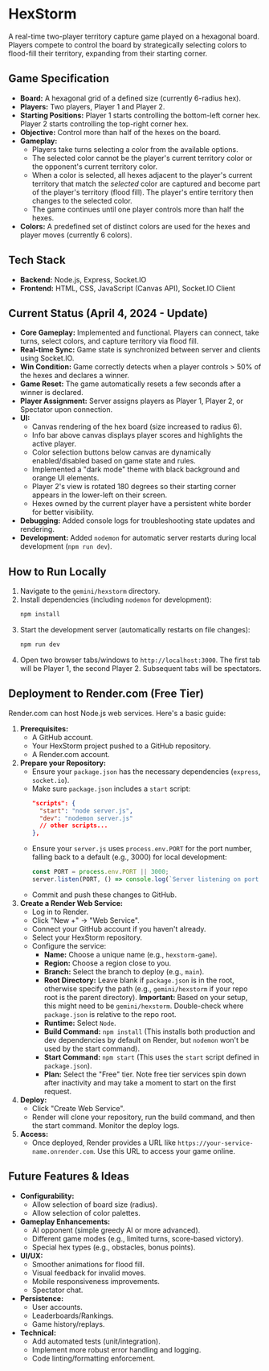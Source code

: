 # HexStorm

A real-time two-player territory capture game played on a hexagonal board. Players compete to control the board by strategically selecting colors to flood-fill their territory, expanding from their starting corner.

## Game Specification

*   **Board:** A hexagonal grid of a defined size (currently 6-radius hex).
*   **Players:** Two players, Player 1 and Player 2.
*   **Starting Positions:** Player 1 starts controlling the bottom-left corner hex. Player 2 starts controlling the top-right corner hex.
*   **Objective:** Control more than half of the hexes on the board.
*   **Gameplay:**
    *   Players take turns selecting a color from the available options.
    *   The selected color cannot be the player's current territory color or the opponent's current territory color.
    *   When a color is selected, all hexes adjacent to the player's current territory that match the *selected* color are captured and become part of the player's territory (flood fill). The player's entire territory then changes to the selected color.
    *   The game continues until one player controls more than half the hexes.
*   **Colors:** A predefined set of distinct colors are used for the hexes and player moves (currently 6 colors).

## Tech Stack

*   **Backend:** Node.js, Express, Socket.IO
*   **Frontend:** HTML, CSS, JavaScript (Canvas API), Socket.IO Client

## Current Status (April 4, 2024 - Update)

*   **Core Gameplay:** Implemented and functional. Players can connect, take turns, select colors, and capture territory via flood fill.
*   **Real-time Sync:** Game state is synchronized between server and clients using Socket.IO.
*   **Win Condition:** Game correctly detects when a player controls > 50% of the hexes and declares a winner.
*   **Game Reset:** The game automatically resets a few seconds after a winner is declared.
*   **Player Assignment:** Server assigns players as Player 1, Player 2, or Spectator upon connection.
*   **UI:**
    *   Canvas rendering of the hex board (size increased to radius 6).
    *   Info bar above canvas displays player scores and highlights the active player.
    *   Color selection buttons below canvas are dynamically enabled/disabled based on game state and rules.
    *   Implemented a "dark mode" theme with black background and orange UI elements.
    *   Player 2's view is rotated 180 degrees so their starting corner appears in the lower-left on their screen.
    *   Hexes owned by the current player have a persistent white border for better visibility.
*   **Debugging:** Added console logs for troubleshooting state updates and rendering.
*   **Development:** Added `nodemon` for automatic server restarts during local development (`npm run dev`).

## How to Run Locally

1.  Navigate to the `gemini/hexstorm` directory.
2.  Install dependencies (including `nodemon` for development):
    ```bash
    npm install
    ```
3.  Start the development server (automatically restarts on file changes):
    ```bash
    npm run dev
    ```
4.  Open two browser tabs/windows to `http://localhost:3000`. The first tab will be Player 1, the second Player 2. Subsequent tabs will be spectators.

## Deployment to Render.com (Free Tier)

Render.com can host Node.js web services. Here's a basic guide:

1.  **Prerequisites:**
    *   A GitHub account.
    *   Your HexStorm project pushed to a GitHub repository.
    *   A Render.com account.
2.  **Prepare your Repository:**
    *   Ensure your `package.json` has the necessary dependencies (`express`, `socket.io`).
    *   Make sure `package.json` includes a `start` script:
        ```json
        "scripts": {
          "start": "node server.js",
          "dev": "nodemon server.js"
          // other scripts...
        },
        ```
    *   Ensure your `server.js` uses `process.env.PORT` for the port number, falling back to a default (e.g., 3000) for local development:
        ```javascript
        const PORT = process.env.PORT || 3000;
        server.listen(PORT, () => console.log(`Server listening on port ${PORT}`));
        ```
    *   Commit and push these changes to GitHub.
3.  **Create a Render Web Service:**
    *   Log in to Render.
    *   Click "New +" -> "Web Service".
    *   Connect your GitHub account if you haven't already.
    *   Select your HexStorm repository.
    *   Configure the service:
        *   **Name:** Choose a unique name (e.g., `hexstorm-game`).
        *   **Region:** Choose a region close to you.
        *   **Branch:** Select the branch to deploy (e.g., `main`).
        *   **Root Directory:** Leave blank if `package.json` is in the root, otherwise specify the path (e.g., `gemini/hexstorm` if your repo root is the parent directory). **Important:** Based on your setup, this might need to be `gemini/hexstorm`. Double-check where `package.json` is relative to the repo root.
        *   **Runtime:** Select `Node`.
        *   **Build Command:** `npm install` (This installs both production and dev dependencies by default on Render, but `nodemon` won't be used by the start command).
        *   **Start Command:** `npm start` (This uses the `start` script defined in `package.json`).
        *   **Plan:** Select the "Free" tier. Note free tier services spin down after inactivity and may take a moment to start on the first request.
4.  **Deploy:**
    *   Click "Create Web Service".
    *   Render will clone your repository, run the build command, and then the start command. Monitor the deploy logs.
5.  **Access:**
    *   Once deployed, Render provides a URL like `https://your-service-name.onrender.com`. Use this URL to access your game online.

## Future Features & Ideas

*   **Configurability:**
    *   Allow selection of board size (radius).
    *   Allow selection of color palettes.
*   **Gameplay Enhancements:**
    *   AI opponent (simple greedy AI or more advanced).
    *   Different game modes (e.g., limited turns, score-based victory).
    *   Special hex types (e.g., obstacles, bonus points).
*   **UI/UX:**
    *   Smoother animations for flood fill.
    *   Visual feedback for invalid moves.
    *   Mobile responsiveness improvements.
    *   Spectator chat.
*   **Persistence:**
    *   User accounts.
    *   Leaderboards/Rankings.
    *   Game history/replays.
*   **Technical:**
    *   Add automated tests (unit/integration).
    *   Implement more robust error handling and logging.
    *   Code linting/formatting enforcement.

